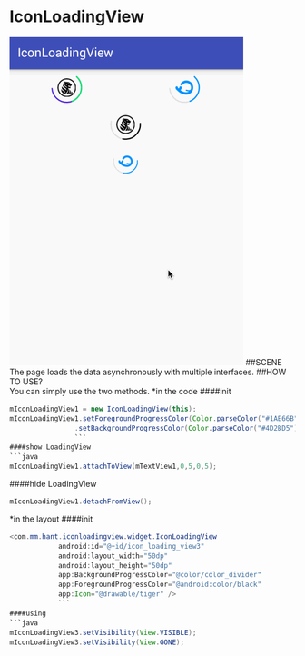 IconLoadingView
=====
![](https://github.com/zjdyhant/IconLoadingView/blob/master/app/src/main/res/raw/iconloadingview.gif?raw=true)
##SCENE
The page loads the data asynchronously with multiple interfaces.
##HOW TO USE?  
You can simply use the two methods.
*in the code
####init
```java
mIconLoadingView1 = new IconLoadingView(this);
mIconLoadingView1.setForegroundProgressColor(Color.parseColor("#1AE66B"))
                .setBackgroundProgressColor(Color.parseColor("#4D2BD5")).setIcon(R.drawable.tiger);
                ```
####show LoadingView
```java
mIconLoadingView1.attachToView(mTextView1,0,5,0,5);
```
####hide LoadingView
```java
mIconLoadingView1.detachFromView();
```
*in the layout
####init
```java
<com.mm.hant.iconloadingview.widget.IconLoadingView
            android:id="@+id/icon_loading_view3"
            android:layout_width="50dp"
            android:layout_height="50dp"
            app:BackgroundProgressColor="@color/color_divider"
            app:ForegroundProgressColor="@android:color/black"
            app:Icon="@drawable/tiger" />
            ```
####using
```java
mIconLoadingView3.setVisibility(View.VISIBLE);
mIconLoadingView3.setVisibility(View.GONE);
```
